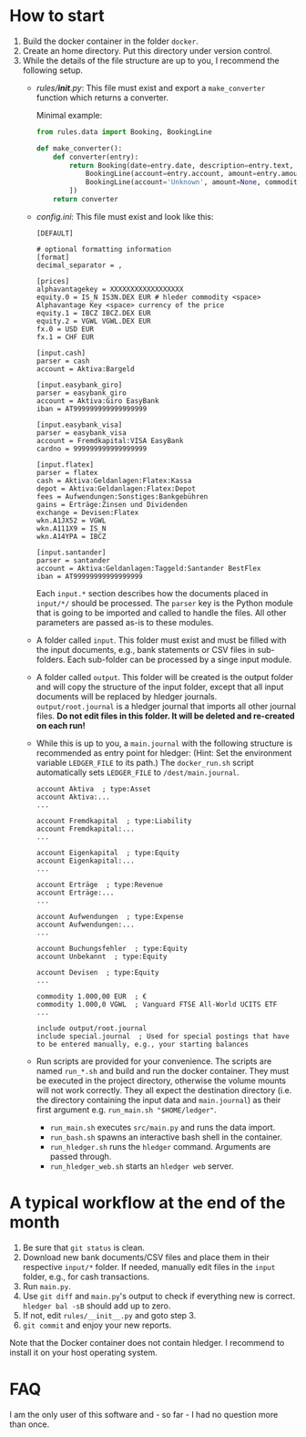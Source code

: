 # How to start

1. Build the docker container in the folder `docker`.
2. Create an home directory. Put this directory under version control.
3. While the details of the file structure are up to you, I recommend the following setup.
    * *rules/__init__.py*: This file must exist and export a `make_converter` function which returns a converter.

        Minimal example:
        ```python
        from rules.data import Booking, BookingLine

        def make_converter():
            def converter(entry):
                return Booking(date=entry.date, description=entry.text, lines=[
                    BookingLine(account=entry.account, amount=entry.amount, commodity=entry.currency),
                    BookingLine(account='Unknown', amount=None, commodity=None),
                ])
            return converter
        ```

    * *config.ini*: This file must exist and look like this:

        ```
        [DEFAULT]

        # optional formatting information
        [format]
        decimal_separator = ,

        [prices]
        alphavantagekey = XXXXXXXXXXXXXXXXXX
        equity.0 = IS_N IS3N.DEX EUR # hleder commodity <space> Alphavantage Key <space> currency of the price
        equity.1 = IBCZ IBCZ.DEX EUR
        equity.2 = VGWL VGWL.DEX EUR
        fx.0 = USD EUR
        fx.1 = CHF EUR

        [input.cash]
        parser = cash
        account = Aktiva:Bargeld

        [input.easybank_giro]
        parser = easybank_giro
        account = Aktiva:Giro EasyBank
        iban = AT999999999999999999

        [input.easybank_visa]
        parser = easybank_visa
        account = Fremdkapital:VISA EasyBank
        cardno = 999999999999999999

        [input.flatex]
        parser = flatex
        cash = Aktiva:Geldanlagen:Flatex:Kassa
        depot = Aktiva:Geldanlagen:Flatex:Depot
        fees = Aufwendungen:Sonstiges:Bankgebühren
        gains = Erträge:Zinsen und Dividenden
        exchange = Devisen:Flatex
        wkn.A1JX52 = VGWL
        wkn.A111X9 = IS_N
        wkn.A14YPA = IBCZ

        [input.santander]
        parser = santander
        account = Aktiva:Geldanlagen:Taggeld:Santander BestFlex
        iban = AT99999999999999999
        ```

        Each `input.*` section describes how the documents placed in `input/*/` should be processed. The `parser` key is the Python module that is going to be imported and called to handle the files. All other parameters are passed as-is to these modules.
    * A folder called `input`. This folder must exist and must be filled with the input documents, e.g., bank statements or CSV files in sub-folders. Each sub-folder can be processed by a singe input module.
    * A folder called `output`. This folder will be created is the output folder and will copy the structure of the input folder, except that all input documents will be replaced by hledger journals. `output/root.journal` is a hledger journal that imports all other journal files. **Do not edit files in this folder. It will be deleted and re-created on each run!**
    * While this is up to you, a `main.journal` with the following structure is recommended as entry point for hledger: (Hint: Set the environment variable `LEDGER_FILE` to its path.) The `docker_run.sh` script automatically sets `LEDGER_FILE` to `/dest/main.journal`.

        ```
        account Aktiva  ; type:Asset
        account Aktiva:...
        ...

        account Fremdkapital  ; type:Liability
        account Fremdkapital:...
        ...

        account Eigenkapital  ; type:Equity
        account Eigenkapital:...
        ...

        account Erträge  ; type:Revenue
        account Erträge:...
        ...

        account Aufwendungen  ; type:Expense
        account Aufwendungen:...
        ...

        account Buchungsfehler  ; type:Equity
        account Unbekannt  ; type:Equity

        account Devisen  ; type:Equity
        ...

        commodity 1.000,00 EUR  ; €
        commodity 1.000,0 VGWL  ; Vanguard FTSE All-World UCITS ETF
        ...

        include output/root.journal
        include special.journal  ; Used for special postings that have to be entered manually, e.g., your starting balances
        ```
    * Run scripts are provided for your convenience. The scripts are named `run_*.sh` and build and run the docker container.
      They must be executed in the project directory, otherwise the volume mounts will not work correctly.
      They all expect the destination directory (i.e. the directory containing the input data and `main.journal`) as their first argument e.g. `run_main.sh "$HOME/ledger"`.
      - `run_main.sh` executes `src/main.py` and runs the data import.
      - `run_bash.sh` spawns an interactive bash shell in the container.
      - `run_hledger.sh` runs the `hledger` command. Arguments are passed through.
      - `run_hledger_web.sh` starts an `hledger web` server.

# A typical workflow at the end of the month

1. Be sure that `git status` is clean.
2. Download new bank documents/CSV files and place them in their respective `input/*` folder. If needed, manually edit files in the `input` folder, e.g., for cash transactions.
3. Run `main.py`.
4. Use `git diff` and `main.py`'s output to check if everything new is correct. `hledger bal -sB` should add up to zero.
5. If not, edit `rules/__init__.py` and goto step 3.
6. `git commit` and enjoy your new reports.

Note that the Docker container does not contain hledger. I recommend to install it on your host operating system.

# FAQ

I am the only user of this software and - so far - I had no question more than once.
